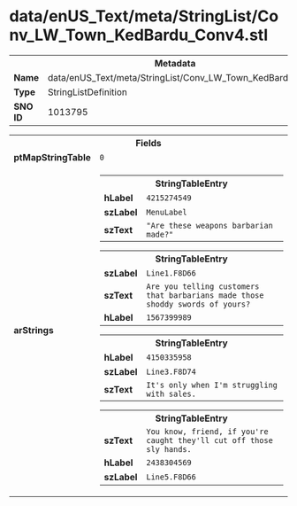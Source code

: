 <h1>data/enUS_Text/meta/StringList/Conv_LW_Town_KedBardu_Conv4.stl</h1><table><tr><th colspan="100%">Metadata</th></tr><tr><td><b>Name</b></td><td>data/enUS_Text/meta/StringList/Conv_LW_Town_KedBardu_Conv4.stl</td></tr><tr><td><b>Type</b></td><td>StringListDefinition</td></tr><tr><td><b>SNO ID</b></td><td>1013795</td></tr></table>

<table><tr><th colspan="100%">Fields</th></tr><tr><td><b>ptMapStringTable</b></td><td><code>0</code></td></tr><tr><td><b>arStrings</b></td><td><table><tr><th colspan="100%">StringTableEntry</th></tr><tr><td><b>hLabel</b></td><td><code>4215274549</code></td></tr><tr><td><b>szLabel</b></td><td><code>MenuLabel</code></td></tr><tr><td><b>szText</b></td><td><code>"Are these weapons barbarian made?"</code></td></tr></table>


<table><tr><th colspan="100%">StringTableEntry</th></tr><tr><td><b>szLabel</b></td><td><code>Line1.F8D66</code></td></tr><tr><td><b>szText</b></td><td><code>Are you telling customers that barbarians made those shoddy swords of yours?</code></td></tr><tr><td><b>hLabel</b></td><td><code>1567399989</code></td></tr></table>


<table><tr><th colspan="100%">StringTableEntry</th></tr><tr><td><b>hLabel</b></td><td><code>4150335958</code></td></tr><tr><td><b>szLabel</b></td><td><code>Line3.F8D74</code></td></tr><tr><td><b>szText</b></td><td><code>It's only when I'm struggling with sales.</code></td></tr></table>


<table><tr><th colspan="100%">StringTableEntry</th></tr><tr><td><b>szText</b></td><td><code>You know, friend, if you're caught they'll cut off those sly hands.</code></td></tr><tr><td><b>hLabel</b></td><td><code>2438304569</code></td></tr><tr><td><b>szLabel</b></td><td><code>Line5.F8D66</code></td></tr></table>


</td></tr></table>

